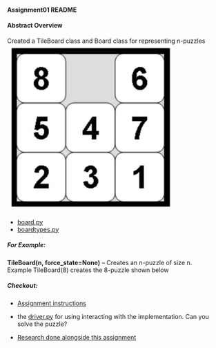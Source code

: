 #### Assignment01 README

#### Abstract Overview

Created a TileBoard class and Board class for representing n-puzzles 
![Npuzzle](Npuzzle.jpg)

- [board.py](basicsearch_lib/board.py) 
- [boardtypes.py](basicsearch_lib/boardtypes.py)

##### For Example: 
**TileBoard(n, force_state=None)** – Creates an n-puzzle of size n.  
Example TileBoard(8) creates the 8-puzzle shown below

##### Checkout:
- [Assignment instructions](A01.pdf)
-  the [driver.py](basicsearch_lib/driver.py) for using interacting with the implementation. Can you solve the puzzle?

- [Research done alongside this assignment](Research/)